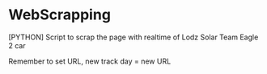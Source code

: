 # WebScrapping
[PYTHON] Script to scrap the page with realtime of Lodz Solar Team Eagle 2 car

Remember to set URL, new track day = new URL
